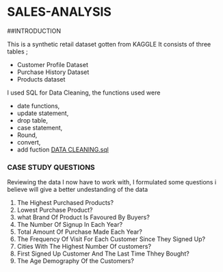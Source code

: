 # SALES-ANALYSIS
##INTRODUCTION
 
 This is a synthetic retail dataset gotten from KAGGLE
 It consists of three tables ;
 - Customer Profile Dataset
 - Purchase History Dataset
 - Products dataset

I used SQL for Data Cleaning,
the functions used were
- date functions, 
- update statement, 
- drop table, 
- case statement, 
- Round, 
- convert,
- add fuction
 [ DATA CLEANING.sql](https://github.com/MmiriMma/SALES-ANALYSIS/commit/7d1e992d9b0791d987fc149e8aa4c6d4c707e683)

 ### CASE STUDY QUESTIONS

 Reviewing the data I now have to work with, I formulated some questions i believe will give a better undestanding of the data
 
 1. The Highest Purchased Products?
 2. Lowest Purchase Product?
 3. what Brand Of Product Is Favoured By Buyers?
 4. The Number Of Signup In Each Year?
 5. Total Amount Of Purchase Made Each Year?
 6. The Frequency Of Visit For Each Customer Since They Signed Up?
 7. Cities With The Highest Number Of customers?
 8. First Signed Up Customer And The Last Time Thhey Bought?
 9. The Age Demography Of the Customers?
